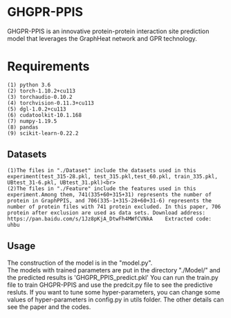 # GHGPR-PPIS
GHGPR-PPIS is an innovative protein-protein interaction site prediction model that leverages the GraphHeat network and GPR technology.

# Requirements
    (1) python 3.6
    (2) torch-1.10.2+cu113
    (3) torchaudio-0.10.2
    (4) torchvision-0.11.3+cu113
    (5) dgl-1.0.2+cu113
    (6) cudatoolkit-10.1.168
    (7) numpy-1.19.5
    (8) pandas
    (9) scikit-learn-0.22.2
## Datasets
    (1)The files in "./Dataset" include the datasets used in this experiment(test_315-28.pkl, test_315.pkl,test_60.pkl, train_335.pkl, UBtest_31-6.pkl, UBtest_31.pkl)<br>
    (2)The files in "./Feature" include the features used in this experiment.Among them, 741(335+60+315+31) represents the number of protein in GraphPPIS, and 706(335-1+315-28+60+31-6) represents the number of protein files with 741 protein excluded. In this paper, 706 protein after exclusion are used as data sets. Download address: https://pan.baidu.com/s/1Jz8pKjA_DtwFh4MWfCVNkA    Extracted code: uhbu
## Usage
  The construction of the model is in the "model.py".<br>
  The models with trained parameters are put in the directory "./Model/" and the predicted results is 'GHGPR_PPIS_predict.pkl'
  You can run the train.py file to train GHGPR-PPIS and use the predcit.py file to see the predictive resluts. If you want to tune some hyper-parameters, you can change some values of hyper-parameters in config.py in utils folder.
  The other details can see the paper and the codes.

  

